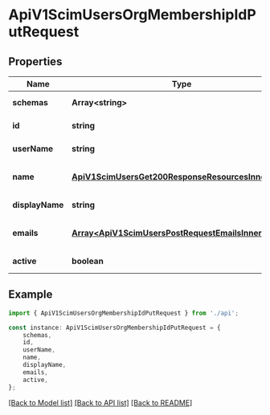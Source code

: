 # ApiV1ScimUsersOrgMembershipIdPutRequest


## Properties

Name | Type | Description | Notes
------------ | ------------- | ------------- | -------------
**schemas** | **Array&lt;string&gt;** |  | [default to undefined]
**id** | **string** |  | [default to undefined]
**userName** | **string** |  | [default to undefined]
**name** | [**ApiV1ScimUsersGet200ResponseResourcesInnerName**](ApiV1ScimUsersGet200ResponseResourcesInnerName.md) |  | [optional] [default to undefined]
**displayName** | **string** |  | [default to undefined]
**emails** | [**Array&lt;ApiV1ScimUsersPostRequestEmailsInner&gt;**](ApiV1ScimUsersPostRequestEmailsInner.md) |  | [optional] [default to undefined]
**active** | **boolean** |  | [default to undefined]

## Example

```typescript
import { ApiV1ScimUsersOrgMembershipIdPutRequest } from './api';

const instance: ApiV1ScimUsersOrgMembershipIdPutRequest = {
    schemas,
    id,
    userName,
    name,
    displayName,
    emails,
    active,
};
```

[[Back to Model list]](../README.md#documentation-for-models) [[Back to API list]](../README.md#documentation-for-api-endpoints) [[Back to README]](../README.md)
